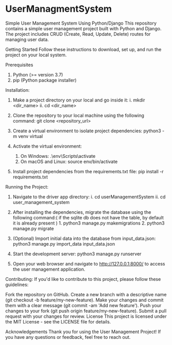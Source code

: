 # UserManagmentSystem
Simple User Management System Using Python/Django 
This repository contains a simple user management project built with Python and Django. The project includes CRUD (Create, Read, Update, Delete) routes for managing user data.

Getting Started
Follow these instructions to download, set up, and run the project on your local system.

Prerequisites
1. Python (>= version 3.7)
2. pip (Python package installer)

Installation:
1. Make a project directory on your local and go inside it:
  i. mkdir <dir_name>
  ii. cd <dir_name>

3. Clone the repository to your local machine using the following command:
  git clone <repository_url>

4. Create a virtual environment to isolate project dependencies:
  python3 -m venv virtual

5. Activate the virtual environment:

	1. On Windows:
			.\env\Scripts\activate
	2. On macOS and Linux:
		source env/bin/activate

6. Install project dependencies from the requirements.txt file:
  pip install -r requirements.txt

Running the Project:
1. Navigate to the driver app directory:
  i. cd userManagementSystem
  ii. cd user_management_system

3. After installing the dependencies, migrate the database using the following command:( if the sqlite db does not have the table, by default it is already present )
        1. python3 manage.py makemigrations
        2. python3 manage.py migrate

4. (Optional) Import initial data into the database from input_data.json:
  python3 manage.py import_data input_data.json

5. Start the development server:
  python3 manage.py runserver

6. Open your web browser and navigate to http://127.0.0.1:8000/ to access the user management application.

Contributing:
If you'd like to contribute to this project, please follow these guidelines:

Fork the repository on GitHub.
Create a new branch with a descriptive name (git checkout -b feature/my-new-feature).
Make your changes and commit them with a clear message (git commit -am 'Add new feature').
Push your changes to your fork (git push origin feature/my-new-feature).
Submit a pull request with your changes for review.
License
This project is licensed under the MIT License - see the LICENSE file for details.

Acknowledgements
Thank you for using the User Management Project! If you have any questions or feedback, feel free to reach out.
